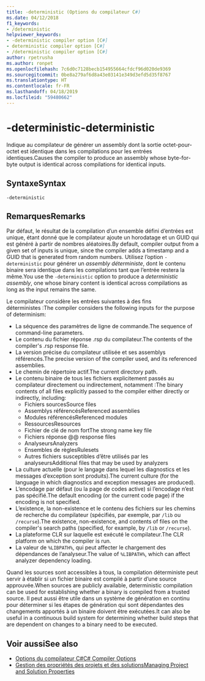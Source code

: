 ```yaml
---
title: -deterministic (Options du compilateur C#)
ms.date: 04/12/2018
f1_keywords:
- /deterministic
helpviewer_keywords:
- -deterministic compiler option [C#]
- deterministic compiler option [C#]
- /deterministic compiler option [C#]
author: rpetrusha
ms.author: ronpet
ms.openlocfilehash: 7c6d0c7128becb154955664cfdcf96d020de9369
ms.sourcegitcommit: 0be8a279af6d8a43e03141e349d3efd5d35f8767
ms.translationtype: HT
ms.contentlocale: fr-FR
ms.lasthandoff: 04/18/2019
ms.locfileid: "59480662"
---
```

# <a name="-deterministic"></a><span data-ttu-id="7eace-102">-deterministic</span><span class="sxs-lookup"><span data-stu-id="7eace-102">-deterministic</span></span>

<span data-ttu-id="7eace-103">Indique au compilateur de générer un assembly dont la sortie octet-pour-octet est identique dans les compilations pour les entrées identiques.</span><span class="sxs-lookup"><span data-stu-id="7eace-103">Causes the compiler to produce an assembly whose byte-for-byte output is identical across compilations for identical inputs.</span></span>

## <a name="syntax"></a><span data-ttu-id="7eace-104">Syntaxe</span><span class="sxs-lookup"><span data-stu-id="7eace-104">Syntax</span></span>

```
-deterministic
```

## <a name="remarks"></a><span data-ttu-id="7eace-105">Remarques</span><span class="sxs-lookup"><span data-stu-id="7eace-105">Remarks</span></span>

<span data-ttu-id="7eace-106">Par défaut, le résultat de la compilation d’un ensemble défini d’entrées est unique, étant donné que le compilateur ajoute un horodatage et un GUID qui est généré à partir de nombres aléatoires.</span><span class="sxs-lookup"><span data-stu-id="7eace-106">By default, compiler output from a given set of inputs is unique, since the compiler adds a timestamp and a GUID that is generated from random numbers.</span></span> <span data-ttu-id="7eace-107">Utilisez l’option `-deterministic` pour générer un *assembly déterministe*, dont le contenu binaire sera identique dans les compilations tant que l’entrée restera la même.</span><span class="sxs-lookup"><span data-stu-id="7eace-107">You use the `-deterministic` option to produce a *deterministic assembly*, one whose binary content is identical across compilations as long as the input remains the same.</span></span>

<span data-ttu-id="7eace-108">Le compilateur considère les entrées suivantes à des fins déterministes :</span><span class="sxs-lookup"><span data-stu-id="7eace-108">The compiler considers the following inputs for the purpose of determinism:</span></span>

- <span data-ttu-id="7eace-109">La séquence des paramètres de ligne de commande.</span><span class="sxs-lookup"><span data-stu-id="7eace-109">The sequence of command-line parameters.</span></span>
- <span data-ttu-id="7eace-110">Le contenu du fichier réponse .rsp du compilateur.</span><span class="sxs-lookup"><span data-stu-id="7eace-110">The contents of the compiler's .rsp response file.</span></span>
- <span data-ttu-id="7eace-111">La version précise du compilateur utilisée et ses assemblys référencés.</span><span class="sxs-lookup"><span data-stu-id="7eace-111">The precise version of the compiler used, and its referenced assemblies.</span></span>
- <span data-ttu-id="7eace-112">Le chemin de répertoire actif.</span><span class="sxs-lookup"><span data-stu-id="7eace-112">The current directory path.</span></span>
- <span data-ttu-id="7eace-113">Le contenu binaire de tous les fichiers explicitement passés au compilateur directement ou indirectement, notamment :</span><span class="sxs-lookup"><span data-stu-id="7eace-113">The binary contents of all files explicitly passed to the compiler either directly or indirectly, including:</span></span>
  - <span data-ttu-id="7eace-114">Fichiers sources</span><span class="sxs-lookup"><span data-stu-id="7eace-114">Source files</span></span>
  - <span data-ttu-id="7eace-115">Assemblys référencés</span><span class="sxs-lookup"><span data-stu-id="7eace-115">Referenced assemblies</span></span>
  - <span data-ttu-id="7eace-116">Modules référencés</span><span class="sxs-lookup"><span data-stu-id="7eace-116">Referenced modules</span></span>
  - <span data-ttu-id="7eace-117">Ressources</span><span class="sxs-lookup"><span data-stu-id="7eace-117">Resources</span></span>
  - <span data-ttu-id="7eace-118">Fichier de clé de nom fort</span><span class="sxs-lookup"><span data-stu-id="7eace-118">The strong name key file</span></span>
  - <span data-ttu-id="7eace-119">Fichiers réponse @</span><span class="sxs-lookup"><span data-stu-id="7eace-119">@ response files</span></span>
  - <span data-ttu-id="7eace-120">Analyseurs</span><span class="sxs-lookup"><span data-stu-id="7eace-120">Analyzers</span></span>
  - <span data-ttu-id="7eace-121">Ensembles de règles</span><span class="sxs-lookup"><span data-stu-id="7eace-121">Rulesets</span></span>
  - <span data-ttu-id="7eace-122">Autres fichiers susceptibles d’être utilisés par les analyseurs</span><span class="sxs-lookup"><span data-stu-id="7eace-122">Additional files that may be used by analyzers</span></span>
- <span data-ttu-id="7eace-123">La culture actuelle (pour le langage dans lequel les diagnostics et les messages d’exception sont produits).</span><span class="sxs-lookup"><span data-stu-id="7eace-123">The current culture (for the language in which diagnostics and exception messages are produced).</span></span>
- <span data-ttu-id="7eace-124">L’encodage par défaut (ou la page de codes active) si l’encodage n’est pas spécifié.</span><span class="sxs-lookup"><span data-stu-id="7eace-124">The default encoding (or the current code page) if the encoding is not specified.</span></span>
- <span data-ttu-id="7eace-125">L’existence, la non-existence et le contenu des fichiers sur les chemins de recherche du compilateur (spécifiés, par exemple, par `/lib` ou `/recurse`).</span><span class="sxs-lookup"><span data-stu-id="7eace-125">The existence, non-existence, and contents of files on the compiler's search paths (specified, for example, by `/lib` or `/recurse`).</span></span>
- <span data-ttu-id="7eace-126">La plateforme CLR sur laquelle est exécuté le compilateur.</span><span class="sxs-lookup"><span data-stu-id="7eace-126">The CLR platform on which the compiler is run.</span></span>
- <span data-ttu-id="7eace-127">La valeur de `%LIBPATH%`, qui peut affecter le chargement des dépendances de l’analyseur.</span><span class="sxs-lookup"><span data-stu-id="7eace-127">The value of `%LIBPATH%`, which can affect analyzer dependency loading.</span></span>

<span data-ttu-id="7eace-128">Quand les sources sont accessibles à tous, la compilation déterministe peut servir à établir si un fichier binaire est compilé à partir d’une source approuvée.</span><span class="sxs-lookup"><span data-stu-id="7eace-128">When sources are publicly available, deterministic compilation can be used for establishing whether a binary is compiled from a trusted source.</span></span> <span data-ttu-id="7eace-129">Il peut aussi être utile dans un système de génération en continu pour déterminer si les étapes de génération qui sont dépendantes des changements apportés à un binaire doivent être exécutées.</span><span class="sxs-lookup"><span data-stu-id="7eace-129">It can also be useful in a continuous build system for determining whether build steps that are dependent on changes to a binary need to be executed.</span></span>

## <a name="see-also"></a><span data-ttu-id="7eace-130">Voir aussi</span><span class="sxs-lookup"><span data-stu-id="7eace-130">See also</span></span>

- [<span data-ttu-id="7eace-131">Options du compilateur C#</span><span class="sxs-lookup"><span data-stu-id="7eace-131">C# Compiler Options</span></span>](../../../csharp/language-reference/compiler-options/index.md)
- [<span data-ttu-id="7eace-132">Gestion des propriétés des projets et des solutions</span><span class="sxs-lookup"><span data-stu-id="7eace-132">Managing Project and Solution Properties</span></span>](/visualstudio/ide/managing-project-and-solution-properties)
